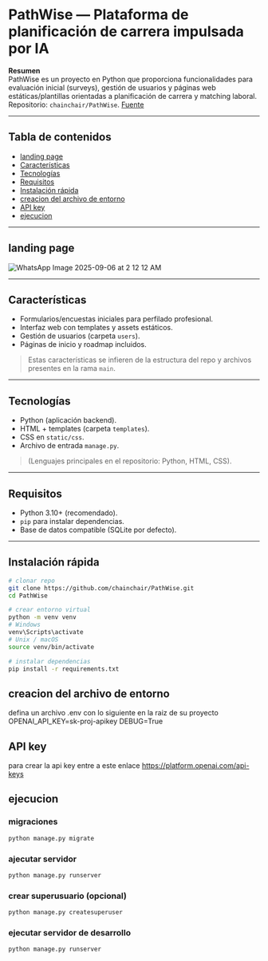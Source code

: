 # PathWise — Plataforma de planificación de carrera impulsada por IA

**Resumen**  
PathWise es un proyecto en Python que proporciona funcionalidades para evaluación inicial (surveys), gestión de usuarios y páginas web estáticas/plantillas orientadas a planificación de carrera y matching laboral. Repositorio: `chainchair/PathWise`. [Fuente](https://github.com/chainchair/PathWise/tree/main)

---

## Tabla de contenidos
- [landing page](#landing-page)  
- [Características](#características)
- [Tecnologías](#tecnologías)  
- [Requisitos](#requisitos)  
- [Instalación rápida](#instalación-rápida)  
- [creacion del archivo de entorno](#creacion-del-archivo-de-entorno)  
- [API key](#api-key)  
- [ejecucion](#ejecucion)  

---
## landing page
![WhatsApp Image 2025-09-06 at 2 12 12 AM](https://github.com/user-attachments/assets/32637469-5fe1-457c-9c97-5f6b795675a1)

---

## Características
- Formularios/encuestas iniciales para perfilado profesional.  
- Interfaz web con templates y assets estáticos.  
- Gestión de usuarios (carpeta `users`).  
- Páginas de inicio y roadmap incluidos.  

> Estas características se infieren de la estructura del repo y archivos presentes en la rama `main`.

---

## Tecnologías
- Python (aplicación backend).  
- HTML + templates (carpeta `templates`).  
- CSS en `static/css`.  
- Archivo de entrada `manage.py`.  

> (Lenguajes principales en el repositorio: Python, HTML, CSS).

---

## Requisitos
- Python 3.10+ (recomendado).  
- `pip` para instalar dependencias.  
- Base de datos compatible (SQLite por defecto).

---

## Instalación rápida
```bash
# clonar repo
git clone https://github.com/chainchair/PathWise.git
cd PathWise

# crear entorno virtual
python -m venv venv
# Windows
venv\Scripts\activate
# Unix / macOS
source venv/bin/activate

# instalar dependencias
pip install -r requirements.txt
```

## creacion del archivo de entorno
defina un archivo .env con lo siguiente en la raiz de su proyecto
OPENAI_API_KEY=sk-proj-apikey
DEBUG=True

## API key 
para crear la api key entre a este enlace
https://platform.openai.com/api-keys

## ejecucion
### migraciones
```bash
python manage.py migrate
```
### ajecutar servidor
```bash
python manage.py runserver
```
### crear superusuario (opcional)
```bash
python manage.py createsuperuser
```

### ejecutar servidor de desarrollo
```bash
python manage.py runserver
```
